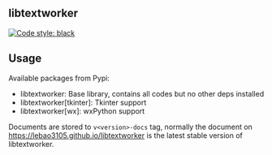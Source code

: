## libtextworker
[![Code style: black](https://img.shields.io/badge/code%20style-black-000000.svg)](https://github.com/psf/black)

## Usage
Available packages from Pypi:
* libtextworker: Base library, contains all codes but no other deps installed
* libtextworker[tkinter]: Tkinter support
* libtextworker[wx]: wxPython support

Documents are stored to ```v<version>-docs``` tag, normally the document on https://lebao3105.github.io/libtextworker is the latest stable version of libtextworker.
